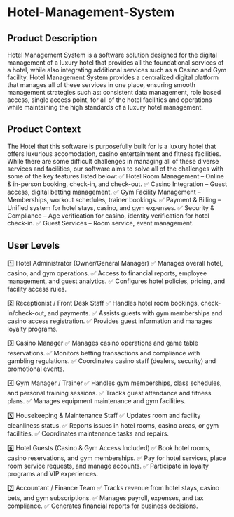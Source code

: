 # Hotel-Management-System

## Product Description
Hotel Management System is a software solution designed for the digital management of a luxury hotel that provides all the foundational services of a hotel, while also integrating additional services such as a Casino and Gym facility. Hotel Management System provides a centralized digital platform that manages all of these services in one place, ensuring smooth management strategies such as: consistent data management, role based access, single access point, for all of the hotel facilities and operations while maintaining the high standards of a luxury hotel management.

## Product Context
The Hotel that this software is purposefully built for is a luxury hotel that offers luxurious accomodation, casino entertainment and fitness facilities. While there are some difficult challenges in managing all of these diverse services and facilities, our software aims to solve all of the challenges with some of the key features listed below:
  ✅ Hotel Room Management – Online & in-person booking, check-in, and check-out.
  ✅ Casino Integration – Guest access, digital betting management.
  ✅ Gym Facility Management – Memberships, workout schedules, trainer bookings.
  ✅ Payment & Billing – Unified system for hotel stays, casino, and gym expenses.
  ✅ Security & Compliance – Age verification for casino, identity verification for hotel check-in.
  ✅ Guest Services – Room service, event management.

## User Levels
  1️⃣ Hotel Administrator (Owner/General Manager)
    ✅ Manages overall hotel, casino, and gym operations.
    ✅ Access to financial reports, employee management, and guest analytics.
    ✅ Configures hotel policies, pricing, and facility access rules.
  
  2️⃣ Receptionist / Front Desk Staff
    ✅ Handles hotel room bookings, check-in/check-out, and payments.
    ✅ Assists guests with gym memberships and casino access registration.
    ✅ Provides guest information and manages loyalty programs.
  
  3️⃣ Casino Manager
    ✅ Manages casino operations and game table reservations.
    ✅ Monitors betting transactions and compliance with gambling regulations.
    ✅ Coordinates casino staff (dealers, security) and promotional events. 
  
  4️⃣ Gym Manager / Trainer
    ✅ Handles gym memberships, class schedules, and personal training sessions.
    ✅ Tracks guest attendance and fitness plans.
    ✅ Manages equipment maintenance and gym facilities.
  
  5️⃣ Housekeeping & Maintenance Staff
    ✅ Updates room and facility cleanliness status.
    ✅ Reports issues in hotel rooms, casino areas, or gym facilities.
    ✅ Coordinates maintenance tasks and repairs.
  
  6️⃣ Hotel Guests (Casino & Gym Access Included)
    ✅ Book hotel rooms, casino reservations, and gym memberships.
    ✅ Pay for hotel services, place room service requests, and manage accounts.
    ✅ Participate in loyalty programs and VIP experiences.
  
  7️⃣ Accountant / Finance Team
    ✅ Tracks revenue from hotel stays, casino bets, and gym subscriptions.
    ✅ Manages payroll, expenses, and tax compliance.
    ✅ Generates financial reports for business decisions.
